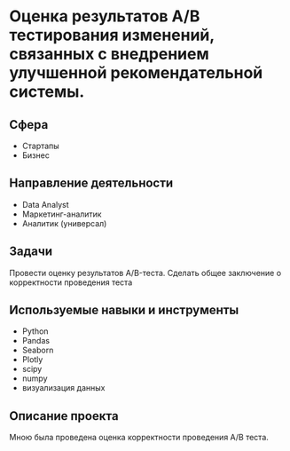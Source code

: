 #  Оценка результатов А/В тестирования изменений, связанных с внедрением улучшенной рекомендательной системы.
## Сфера
* Стартапы
* Бизнес


## Направление деятельности
* Data Analyst
* Маркетинг-аналитик
* Аналитик (универсал)

## Задачи
Провести оценку результатов A/B-теста. Сделать общее заключение о корректности проведения теста

## Используемые навыки и инструменты
* Python
* Pandas
* Seaborn
* Plotly
* scipy
* numpy
* визуализация данных

## Описание проекта

Мною была проведена оценка корректности проведения А/В теста.
